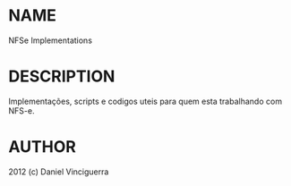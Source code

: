 NAME
===
NFSe Implementations

DESCRIPTION
===
Implementações, scripts e codigos uteis para quem esta trabalhando com NFS-e.

AUTHOR
===
2012 (c) Daniel Vinciguerra
